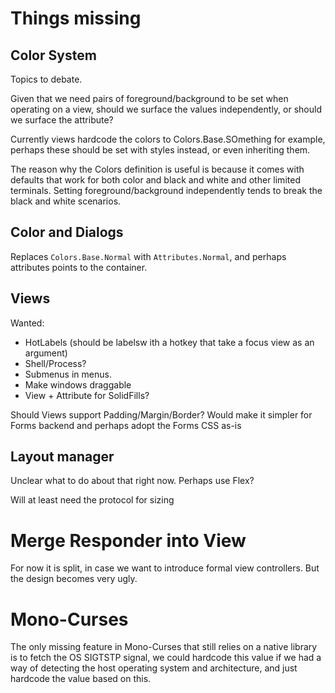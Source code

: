 
# Things missing

## Color System

Topics to debate.

Given that we need pairs of foreground/background to be set when
operating on a view, should we surface the values independently, or
should we surface the attribute?

Currently views hardcode the colors to Colors.Base.SOmething for
example, perhaps these should be set with styles instead, or even
inheriting them.

The reason why the Colors definition is useful is because it comes with
defaults that work for both color and black and white and other limited
terminals.  Setting foreground/background independently tends to break
the black and white scenarios.

## Color and Dialogs

Replaces `Colors.Base.Normal` with `Attributes.Normal`, and perhaps attributes
points to the container.

## Views

Wanted:
- HotLabels (should be labelsw ith a hotkey that take a focus view as an argument)
- Shell/Process?
- Submenus in menus.
- Make windows draggable
- View + Attribute for SolidFills?

Should Views support Padding/Margin/Border?   Would make it simpler for Forms backend and perhaps
adopt the Forms CSS as-is

## Layout manager

Unclear what to do about that right now.  Perhaps use Flex?

Will at least need the protocol for sizing 

# Merge Responder into View

For now it is split, in case we want to introduce formal view
controllers.  But the design becomes very ugly.

# Mono-Curses

The only missing feature in Mono-Curses that still relies on a native library
is to fetch the OS SIGTSTP signal, we could hardcode this value if we had
a way of detecting the host operating system and architecture, and just hardcode
the value based on this.

